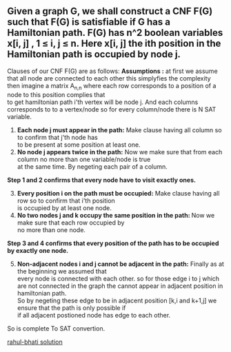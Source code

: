 ## Given a graph G, we shall construct a CNF F(G) such that F(G) is satisfiable if G has a Hamiltonian path. F(G) has n^2 boolean variables x[i, j] , 1 ≤ i, j ≤ n. Here x[i, j] the ith position in the Hamiltonian path is occupied by node j.

Clauses of our CNF F(G) are as follows:
<b>Assumptions :</b> at first we assume that all node are connected to each other this simplyfies the complexity<br>
then imagine a matrix A<sub>n,n</sub> where each row corresponds to a position of a node to this position complies that<br>
to get hamiltonian path i'th vertex will be node j.
And each columns corresponds to to a vertex/node so for every column/node there is N SAT variable.

1) <b>Each node j must appear in the path:</b> Make clause having all column so to confirm that j'th node has<br>
  to be present at some position at least one.<br>
2) <b>No node j appears twice in the path:</b> Now we make sure that from each column no more than one variable/node is true<br>
  at the same time. By negeting each pair of a column.<br>
  
<b>Step 1 and 2 confirms that every node have to visit exactly ones.</b><br>

3) <b>Every position i on the path must be occupied:</b> Make clause having all row so to confirm that i'th position <br>
  is occupied by at least one node.<br>
4) <b>No two nodes j and k occupy the same position in the path: </b> Now we make sure that each row occupied by<br>
  no more than one node.<br>

<b>Step 3 and 4 confirms that every position of the path has to be occupied by exactly one node.</b><br>

5) <b>Non-adjacent nodes i and j cannot be adjacent in the path:</b> Finally as at the beginning we assumed that<br>
  every node is connected with each other. so for those edge i to j which are not connected in the graph
  the cannot appear in adjacent position in hamiltonian path.<br>
  So by negeting these edge to be in adjacent position [k,i and k+1,j] we ensure that the path is only possible if <br>
  if all adjacent postioned node has edge to each other.
  
So is complete To SAT convertion.

[rahul-bhati solution](https://discuss.codechef.com/t/how-to-solve-hamiltonian-path-using-sat-solver-for-undirected-graph/13261/2)
